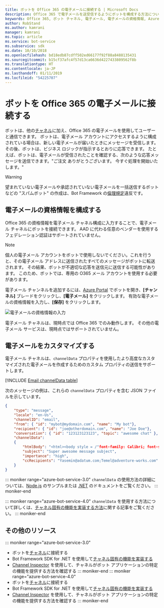 ```yaml
---
title: ボットを Office 365 の電子メールに接続する | Microsoft Docs
description: Office 365 で電子メールを送受信するようにボットを構成する方法について説明します。
keywords: Office 365, ボット チャネル, 電子メール, 電子メールの資格情報, Azure Portal, カスタム電子メール
author: RobStand
ms.author: kamrani
manager: kamrani
ms.topic: article
ms.service: bot-service
ms.subservice: sdk
ms.date: 10/10/2018
ms.openlocfilehash: bd18edb87cdff502ed66177f92f88a8488135431
ms.sourcegitcommit: b15cf37afc4f57d13ca6636d4227433809562f8b
ms.translationtype: HT
ms.contentlocale: ja-JP
ms.lasthandoff: 01/11/2019
ms.locfileid: "54225707"
---
```

# <a name="connect-a-bot-to-office-365-email"></a>ボットを Office 365 の電子メールに接続する

ボットは、他の[チャネル](~/bot-service-manage-channels.md)に加え、Office 365 の電子メールを使用してユーザーと通信できます。 ボットは、電子メール アカウントにアクセスするように構成されている場合は、新しい電子メールが届いたときにメッセージを受信します。 その後、ボットは、ビジネス ロジックが指示するとおりに応答できます。 たとえば、ボットは、電子メールが受信されたことを確認する、次のような応答メッセージを送信できます。"ご注文 ありがとうございます。 今すぐ処理を開始いたします。"

> [!WARNING]
> 望まれていない電子メールや承認されていない電子メールを一括送信するボットなどの "スパムボット" の作成は、Bot Framework の[倫理規定](https://www.botframework.com/Content/Microsoft-Bot-Framework-Preview-Online-Services-Agreement.htm)違反です。

## <a name="configure-email-credentials"></a>電子メールの資格情報を構成する

Office 365 の資格情報を電子メール チャネル構成に入力することで、電子メール チャネルにボットを接続できます。
AAD に代わる任意のベンダーを使用するフェデレーション認証はサポートされていません。

> [!NOTE]
> 個人の電子メール アカウントをボットで使用しないでください。これを行うと、その電子メール アドレスに送信されたすべてのメッセージがボットに転送されます。 その結果、ボットが不適切な応答を送信元に送信する可能性があります。 このため、ボットでは、専用の O365 メール アカウントを使用する必要があります。

電子メール チャンネルを追加するには、[Azure Portal](https://portal.azure.com/) でボットを開き、**[チャンネル]** ブレードをクリックし、**[電子メール]** をクリックします。 有効な電子メールの資格情報を入力し、**[保存]** をクリックします。

![電子メールの資格情報の入力](~/media/bot-service-channel-connect-email/bot-service-channel-connect-email-credentials.png)

電子メール チャネルは、現時点では Office 365 でのみ動作します。 その他の電子メール サービスは、現時点ではサポートされていません。

## <a name="customize-emails"></a>電子メールをカスタマイズする

電子メール チャネルは、`channelData` プロパティを使用したより高度なカスタマイズされた電子メールを作成するためのカスタム プロパティの送信をサポートします。

[!INCLUDE [Email channelData table](~/includes/snippet-channelData-email.md)]

次のメッセージの例は、これらの `channelData` プロパティを含む JSON ファイルを示しています。

```json
{
    "type": "message",
    "locale": "en-Us",
    "channelID": "email",
    "from": { "id": "mybot@mydomain.com", "name": "My bot"},
    "recipient": { "id": "joe@otherdomain.com", "name": "Joe Doe"},
    "conversation": { "id": "123123123123", "topic": "awesome chat" },
    "channelData":
    {
        "htmlBody": "<html><body style = /"font-family: Calibri; font-size: 11pt;/" >This is more than awesome.</body></html>",
        "subject": "Super awesome message subject",
        "importance": "high",
        "ccRecipients": "Yasemin@adatum.com;Temel@adventure-works.com"
    }
}
```

::: moniker range="azure-bot-service-3.0"
`channelData` の使用方法の詳細については、[Node.js](https://github.com/Microsoft/BotBuilder-Samples/tree/master/Node/core-ChannelData) のサンプルまたは [.NET](~/dotnet/bot-builder-dotnet-channeldata.md) のドキュメントをご覧ください。
::: moniker-end

::: moniker range="azure-bot-service-4.0"
`channelData` を使用する方法について詳しくは、[チャネル固有の機能を実装する方法](~/v4sdk/bot-builder-channeldata.md)に関する記事をご覧ください。
::: moniker-end

## <a name="additional-resources"></a>その他のリソース

<!-- Put whole list in monikers, even though it's just the second item that needs to be different. -->
::: moniker range="azure-bot-service-3.0"
* ボットを[チャネル](~/bot-service-manage-channels.md)に接続する
* Bot Framework SDK for .NET を使用して[チャネル固有の機能を実装する](dotnet/bot-builder-dotnet-channeldata.md)
* [Channel Inspector](bot-service-channel-inspector.md) を使用して、チャネルがボット アプリケーションの特定の機能を提供する方法を確認する
::: moniker-end
::: moniker range="azure-bot-service-4.0"
* ボットを[チャネル](~/bot-service-manage-channels.md)に接続する
* Bot Framework SDK for .NET を使用して[チャネル固有の機能を実装する](~/v4sdk/bot-builder-channeldata.md)
* [Channel Inspector](bot-service-channel-inspector.md) を使用して、チャネルがボット アプリケーションの特定の機能を提供する方法を確認する
::: moniker-end
